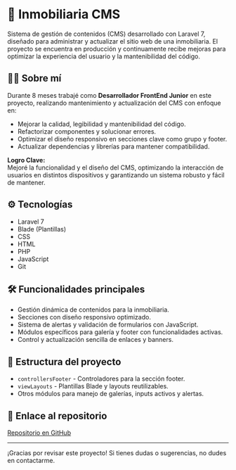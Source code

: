 # 🏢 Inmobiliaria CMS

Sistema de gestión de contenidos (CMS) desarrollado con Laravel 7, diseñado para administrar y actualizar el sitio web de una inmobiliaria. El proyecto se encuentra en producción y continuamente recibe mejoras para optimizar la experiencia del usuario y la mantenibilidad del código.

## 👨‍💻 Sobre mí

Durante 8 meses trabajé como **Desarrollador FrontEnd Junior** en este proyecto, realizando mantenimiento y actualización del CMS con enfoque en:

- Mejorar la calidad, legibilidad y mantenibilidad del código.
- Refactorizar componentes y solucionar errores.
- Optimizar el diseño responsivo en secciones clave como grupo y footer.
- Actualizar dependencias y librerías para mantener compatibilidad.

**Logro Clave:**  
Mejoré la funcionalidad y el diseño del CMS, optimizando la interacción de usuarios en distintos dispositivos y garantizando un sistema robusto y fácil de mantener.

## ⚙️ Tecnologías

- Laravel 7
- Blade (Plantillas)
- CSS
- HTML
- PHP
- JavaScript
- Git

## 🛠 Funcionalidades principales

- Gestión dinámica de contenidos para la inmobiliaria.
- Secciones con diseño responsivo optimizado.
- Sistema de alertas y validación de formularios con JavaScript.
- Módulos específicos para galería y footer con funcionalidades activas.
- Control y actualización sencilla de enlaces y banners.

## 📂 Estructura del proyecto

- `controllersFooter` - Controladores para la sección footer.
- `viewLayouts` - Plantillas Blade y layouts reutilizables.
- Otros módulos para manejo de galerías, inputs activos y alertas.

## 🔗 Enlace al repositorio

[Repositorio en GitHub](https://github.com/DeiviRep/inmobilaria_CMS)

---

¡Gracias por revisar este proyecto! Si tienes dudas o sugerencias, no dudes en contactarme.
